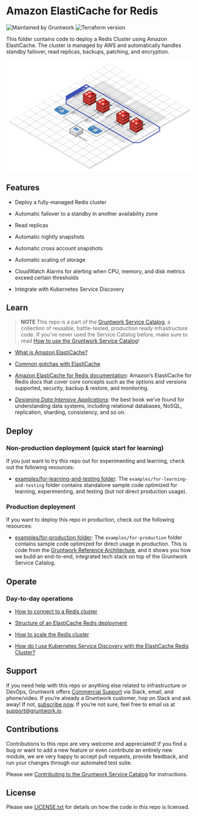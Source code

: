 # Amazon ElastiCache for Redis

![Maintained by Gruntwork](https://img.shields.io/badge/maintained%20by-gruntwork.io-%235849a6.svg)
![Terraform version](https://img.shields.io/badge/tf-%3E%3D1.0.0-blue.svg)

This folder contains code to deploy a Redis Cluster using Amazon ElastiCache. The cluster is managed by AWS and automatically handles standby failover, read replicas, backups, patching, and encryption.

![ElastiCache for Redis architecture](/_docs/elasticache-redis-architecture.png?raw=true)

## Features

- Deploy a fully-managed Redis cluster

- Automatic failover to a standby in another availability zone

- Read replicas

- Automatic nightly snapshots

- Automatic cross account snapshots

- Automatic scaling of storage

- CloudWatch Alarms for alerting when CPU, memory, and disk metrics exceed certain thresholds

- Integrate with Kubernetes Service Discovery

## Learn

> **NOTE**
This repo is a part of the [Gruntwork Service Catalog](https://github.com/gruntwork-io/terraform-aws-service-catalog/), a collection of
reusable, battle-tested, production ready infrastructure code. If you’ve never used the Service Catalog before, make
sure to read [How to use the Gruntwork
Service Catalog](https://docs.gruntwork.io/reference/services/intro/overview)!

- [What is Amazon ElastiCache?](https://github.com/gruntwork-io/terraform-aws-cache/tree/master/modules/redis#what-is-amazon-elasticache)

- [Common gotchas with ElastiCache](https://github.com/gruntwork-io/terraform-aws-cache/tree/master/modules/redis#common-gotchas)

- [Amazon ElastiCache for Redis documentation](https://docs.aws.amazon.com/AmazonElastiCache/latest/red-ug/WhatIs.html): Amazon’s ElastiCache for Redis docs that
    cover core concepts such as the options and versions supported, security, backup & restore, and monitoring.

- *[Designing Data Intensive Applications](https://dataintensive.net)*: the best book we’ve found for understanding data
    systems, including relational databases, NoSQL, replication, sharding, consistency, and so on.

## Deploy

### Non-production deployment (quick start for learning)

If you just want to try this repo out for experimenting and learning, check out the following resources:

- [examples/for-learning-and-testing folder](/examples/for-learning-and-testing): The
    `examples/for-learning-and-testing` folder contains standalone sample code optimized for learning, experimenting, and
    testing (but not direct production usage).

### Production deployment

If you want to deploy this repo in production, check out the following resources:

- [examples/for-production folder](/examples/for-production): The `examples/for-production` folder contains sample
    code optimized for direct usage in production. This is code from the
    [Gruntwork Reference Architecture](https://gruntwork.io/reference-architecture/:), and it shows you how we build an
    end-to-end, integrated tech stack on top of the Gruntwork Service Catalog.

## Operate

### Day-to-day operations

- [How to connect to a Redis cluster](https://github.com/gruntwork-io/terraform-aws-cache/tree/master/modules/redis#how-do-you-connect-to-the-redis-cluster)

- [Structure of an ElastiCache Redis deployment](https://github.com/gruntwork-io/terraform-aws-cache/tree/master/modules/redis#structure-of-an-elasticache-redis-deployment)

- [How to scale the Redis cluster](https://github.com/gruntwork-io/terraform-aws-cache/tree/master/modules/redis#how-do-you-scale-the-redis-cluster)

- [How do I use Kubernetes Service
    Discovery with the ElastiCache Redis Cluster?](core-concepts.md#how-do-i-use-kubernetes-service-discovery-with-the-elasticache-redis-cluster)

## Support

If you need help with this repo or anything else related to infrastructure or DevOps, Gruntwork offers
[Commercial Support](https://gruntwork.io/support/) via Slack, email, and phone/video. If you’re already a Gruntwork
customer, hop on Slack and ask away! If not, [subscribe now](https://www.gruntwork.io/pricing/). If you’re not sure,
feel free to email us at <support@gruntwork.io>.

## Contributions

Contributions to this repo are very welcome and appreciated! If you find a bug or want to add a new feature or even
contribute an entirely new module, we are very happy to accept pull requests, provide feedback, and run your changes
through our automated test suite.

Please see
[Contributing to the Gruntwork Service Catalog](https://gruntwork.io/guides/foundations/how-to-use-gruntwork-infrastructure-as-code-library#_contributing_to_the_gruntwork_infrastructure_as_code_library)
for instructions.

## License

Please see [LICENSE.txt](/LICENSE.txt) for details on how the code in this repo is licensed.
